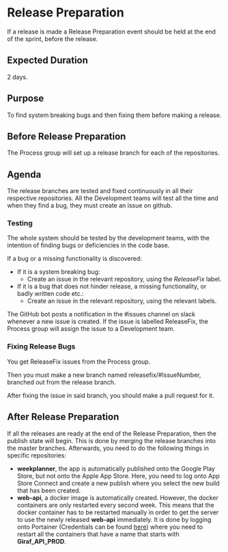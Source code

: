 # Release Preparation

If a release is made a Release Preparation event should be held at the end of the sprint, before the release.

## Expected Duration

2 days.

## Purpose

To find system breaking bugs and then fixing them before making a release.

## Before Release Preparation

The Process group will set up a release branch for each of the repositories.

## Agenda

The release branches are tested and fixed continuously in all their respective repositories.
All the Development teams will test all the time and when they find a bug, they must create an issue on github. 

### Testing

The whole system should be tested by the development teams,
with the intention of finding bugs or deficiencies in the code base. 

If a bug or a missing functionality is discovered:

- If it is a system breaking bug:
    - Create an issue in the relevant repository, using the _ReleaseFix_ label.
- If it is a bug that does not hinder release, a missing functionality, or badly written code etc.:
    - Create an issue in the relevant repository, using the relevant labels.
    
The GitHub bot posts a notification in the #issues channel on slack whenever a new issue is created.
If the issue is labelled ReleaseFix, the Process group will assign the issue to a Development team.

### Fixing Release Bugs

You get ReleaseFix issues from the Process group. 

Then you must make a new branch named releasefix/#IssueNumber, branched out from the release branch. 

After fixing the issue in said branch, you should make a pull request for it. 

## After Release Preparation

If all the releases are ready at the end of the Release Preparation, then the
publish state will begin. This is done by merging the release branches into the
master branches. Afterwards, you need to do the following things in specific
repositories:

- **weekplanner**, the app is automatically published onto the Google Play Store,
  but not onto the Apple App Store. Here, you need to log onto App Store Connect
  and create a new publish where you select the new build that has been created.
- **web-api**, a docker image is automatically created. However, the docker
  containers are only restarted every second week. This means that the docker
  container has to be restarted manually in order to get the server to use
  the newly released **web-api** immediately. It is done by logging onto Portainer (Credentials
  can be found [here](../../../Getting_Started/ownership_transfer.md#portainer-access)) 
  where you need to restart all the containers that have a name that starts
  with **Giraf_API_PROD**.